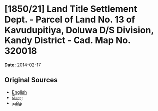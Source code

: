 # [1850/21] Land Title Settlement Dept. - Parcel of Land No. 13 of Kavudupitiya, Doluwa D/S Division, Kandy District - Cad. Map No. 320018

**Date:** 2014-02-17

## Original Sources

- [English](https://documents.gov.lk/view/extra-gazettes/2014/2/1850-21_E.pdf)
- [සිංහල](https://documents.gov.lk/view/extra-gazettes/2014/2/1850-21_S.pdf)
- [தமிழ்](https://documents.gov.lk/view/extra-gazettes/2014/2/1850-21_T.pdf)
